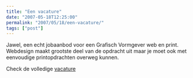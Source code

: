 ```yaml
---
title: "Een vacature"
date: "2007-05-18T12:25:00"
permalink: "2007/05/18/een-vacature/"
tags: ["post"]
---
```

Jawel, een echt jobaanbod voor een Grafisch Vormgever web en print. Webdesign maakt grootste deel van de opdracht uit maar je moet ook met eenvoudige printopdrachten overweg kunnen.

Check de volledige [](http://www.donebysimon.be/vacature-grafisch-talent-web-en-print.pdf "vacature")[vacature](http://www.donebysimon.be/2007/05/18/een-vacature/vacature/ "vacature")
